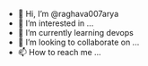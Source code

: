 - 👋 Hi, I’m @raghava007arya
- 👀 I’m interested in ...
- 🌱 I’m currently learning devops
- 💞️ I’m looking to collaborate on ...
- 📫 How to reach me ...

<!---
raghava007arya/raghava007arya is a ✨ special ✨ repository because its `README.md` (this file) appears on your GitHub profile.
You can click the Preview link to take a look at your changes.
--->
